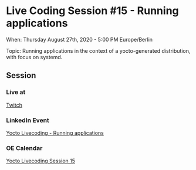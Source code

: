 # Live Coding Session #15 - Running applications

When: Thursday August 27th, 2020 - 5:00 PM Europe/Berlin

Topic: Running applications in the context of a yocto-generated distribution, with focus on systemd.

## Session

### Live at

[Twitch](https://www.twitch.tv/theyoctojester)

### LinkedIn Event

[Yocto Livecoding - Running applications](https://www.linkedin.com/events/yoctolivecoding-runningapplications)

### OE Calendar

[Yocto Livecoding Session 15](https://calendar.google.com/event?action=TEMPLATE&tmeid=NHFybDJyanY5cG1lMTc4N3RsYzY5ZHRyNHEgZ3N1Nm01Zzl1dGw0ZWxramxjdDE0NGloa29AZw&tmsrc=gsu6m5g9utl4elkjlct144ihko%40group.calendar.google.com)